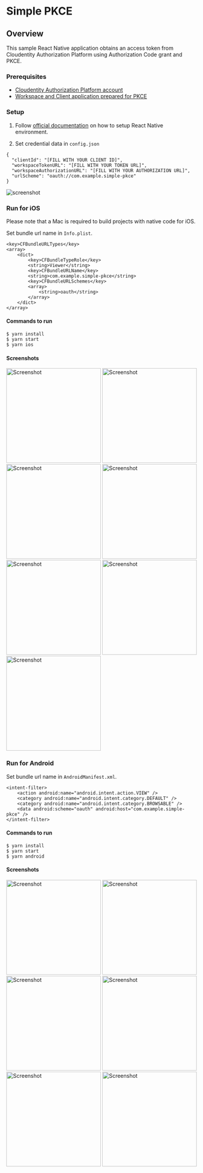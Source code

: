 # Simple PKCE

## Overview

This sample React Native application obtains an access token from Cloudentity Authorization Platform using Authorization Code grant and PKCE.

### Prerequisites

- [Cloudentity Authorization Platform account](https://authz.cloudentity.io/register)
- [Workspace and Client application prepared for PKCE](https://developer.cloudentity.com/basics/oauth_grant_types/authorization_code_with_pkce/?)

### Setup

1. Follow [official documentation](https://reactnative.dev/docs/environment-setup) on how to setup React Native environment.

2. Set credential data in `config.json`

```
{
  "clientId": "[FILL WITH YOUR CLIENT ID]",
  "workspaceTokenURL": "[FILL WITH YOUR TOKEN URL]",
  "workspaceAuthorizationURL": "[FILL WITH YOUR AUTHORIZATION URL]",
  "urlScheme": "oauth://com.example.simple-pkce"
}
```

![screenshot](https://github.com/cloudentity/ce-samples-react-native-apps/blob/master/SimplePKCE/assets/img/readme/readme-screenshot.png?raw=true)

### Run for iOS

Please note that a Mac is required to build projects with native code for iOS.

Set bundle url name in `Info.plist`.

```
<key>CFBundleURLTypes</key>
<array>
    <dict>
        <key>CFBundleTypeRole</key>
        <string>Viewer</string>
        <key>CFBundleURLName</key>
        <string>com.example.simple-pkce</string>
        <key>CFBundleURLSchemes</key>
        <array>
            <string>oauth</string>
        </array>
    </dict>
</array>
```

#### Commands to run

```
$ yarn install
$ yarn start
$ yarn ios
```

#### Screenshots

<img width="250" alt="Screenshot" src="https://github.com/cloudentity/ce-samples-react-native-apps/blob/master/SimplePKCE/assets/img/readme/ios-1.png"> <img width="250" alt="Screenshot" src="https://github.com/cloudentity/ce-samples-react-native-apps/blob/master/SimplePKCE/assets/img/readme/ios-2.png">
<img width="250" alt="Screenshot" src="https://github.com/cloudentity/ce-samples-react-native-apps/blob/master/SimplePKCE/assets/img/readme/ios-3.png">
<img width="250" alt="Screenshot" src="https://github.com/cloudentity/ce-samples-react-native-apps/blob/master/SimplePKCE/assets/img/readme/ios-4.png">
<img width="250" alt="Screenshot" src="https://github.com/cloudentity/ce-samples-react-native-apps/blob/master/SimplePKCE/assets/img/readme/ios-5.png">
<img width="250" alt="Screenshot" src="https://github.com/cloudentity/ce-samples-react-native-apps/blob/master/SimplePKCE/assets/img/readme/ios-6.png">
<img width="250" alt="Screenshot" src="https://github.com/cloudentity/ce-samples-react-native-apps/blob/master/SimplePKCE/assets/img/readme/ios-7.png">

### Run for Android

Set bundle url name in `AndroidManifest.xml`.

```
<intent-filter>
    <action android:name="android.intent.action.VIEW" />
    <category android:name="android.intent.category.DEFAULT" />
    <category android:name="android.intent.category.BROWSABLE" />
    <data android:scheme="oauth" android:host="com.example.simple-pkce" />
</intent-filter>
```

#### Commands to run

```
$ yarn install
$ yarn start
$ yarn android
```

#### Screenshots

<img width="250" alt="Screenshot" src="https://github.com/cloudentity/ce-samples-react-native-apps/blob/master/SimplePKCE/assets/img/readme/android-1.png"> <img width="250" alt="Screenshot" src="https://github.com/cloudentity/ce-samples-react-native-apps/blob/master/SimplePKCE/assets/img/readme/android-2.png">
<img width="250" alt="Screenshot" src="https://github.com/cloudentity/ce-samples-react-native-apps/blob/master/SimplePKCE/assets/img/readme/android-3.png">
<img width="250" alt="Screenshot" src="https://github.com/cloudentity/ce-samples-react-native-apps/blob/master/SimplePKCE/assets/img/readme/android-4.png">
<img width="250" alt="Screenshot" src="https://github.com/cloudentity/ce-samples-react-native-apps/blob/master/SimplePKCE/assets/img/readme/android-5.png">
<img width="250" alt="Screenshot" src="https://github.com/cloudentity/ce-samples-react-native-apps/blob/master/SimplePKCE/assets/img/readme/android-6.png">
